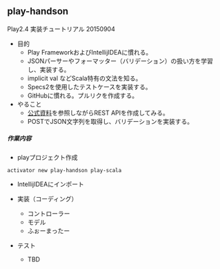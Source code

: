 ## play-handson
Play2.4 実装チュートリアル 20150904

* 目的
    * Play FrameworkおよびIntellijIDEAに慣れる。
    * JSONパーサーやフォーマッター（バリデーション）の扱い方を学習し、実装する。
    * implicit val などScala特有の文法を知る。
    * Specs2を使用したテストケースを実装する。
    * GitHubに慣れる。プルリクを作成する。
* やること
    * [公式資料](https://www.playframework.com/documentation/ja/2.3.x/ScalaJson)を参照しながらREST APIを作成してみる。
    * POSTでJSON文字列を取得し、バリデーションを実装する。

##### 作業内容
* playプロジェクト作成

```
activator new play-handson play-scala
```

* IntellijIDEAにインポート

* 実装（コーディング）
    * コントローラー
    * モデル
    * ふぉーまったー

* テスト
    * TBD
